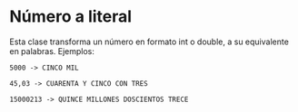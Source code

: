 # **Número a literal**

Esta clase transforma un número en formato int o double, a su equivalente en palabras.
Ejemplos:

`5000 -> CINCO MIL`

`45,03 -> CUARENTA Y CINCO CON TRES`

`15000213 -> QUINCE MILLONES DOSCIENTOS TRECE`

